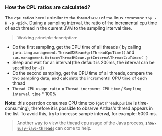 ### How the CPU ratios are calculated?

The cpu ratios here is similar to the thread `%CPU` of the linux command `top -H -p <pid>`. During a sampling interval,
the ratio of the incremental cpu time of each thread in the current JVM to the sampling interval time.

> Working principle description:

- Do the first sampling, get the CPU time of all threads ( by calling `java.lang.management.ThreadMXBean#getThreadCpuTime()` and
  `sun.management.HotspotThreadMBean.getInternalThreadCpuTimes()` )
- Sleep and wait for an interval (the default is 200ms, the interval can be specified by `-i`)
- Do the second sampling, get the CPU time of all threads, compare the two sampling data, and calculate the incremental CPU time of each thread
- `Thread CPU usage ratio` = `Thread increment CPU time` / `Sampling interval time` \* 100%

**Note:** this operation consumes CPU time too (`getThreadCpuTime` is time-consuming), therefore it is possible to observe Arthas's thread appears in the list. To avoid this, try to increase sample interval, for example: 5000 ms.<br/>

> Another way to view the thread cpu usage of the Java process, [`show-busy-java-threads`](https://github.com/oldratlee/useful-scripts/blob/dev-2.x/docs/java.md#-show-busy-java-threads) can come to help.
